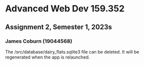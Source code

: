 # Advanced Web Dev 159.352
## Assignment 2, Semester 1, 2023s
### James Coburn (19044568)


The /src/database/dairy_flats.sqlite3 file can be deleted. It will be regenerated when the app is relaunched.
